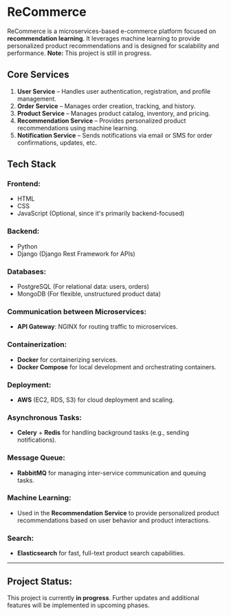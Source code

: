 # ReCommerce

ReCommerce is a microservices-based e-commerce platform focused on **recommendation learning**. It leverages machine learning to provide personalized product recommendations and is designed for scalability and performance. **Note:** This project is still in progress.

## Core Services
1. **User Service** – Handles user authentication, registration, and profile management.
2. **Order Service** – Manages order creation, tracking, and history.
3. **Product Service** – Manages product catalog, inventory, and pricing.
4. **Recommendation Service** – Provides personalized product recommendations using machine learning.
5. **Notification Service** – Sends notifications via email or SMS for order confirmations, updates, etc.

## Tech Stack

### Frontend:
- HTML
- CSS
- JavaScript (Optional, since it's primarily backend-focused)

### Backend:
- Python
- Django (Django Rest Framework for APIs)

### Databases:
- PostgreSQL (For relational data: users, orders)
- MongoDB (For flexible, unstructured product data)

### Communication between Microservices:
- **API Gateway**: NGINX for routing traffic to microservices.

### Containerization:
- **Docker** for containerizing services.
- **Docker Compose** for local development and orchestrating containers.

### Deployment:
- **AWS** (EC2, RDS, S3) for cloud deployment and scaling.

### Asynchronous Tasks:
- **Celery** + **Redis** for handling background tasks (e.g., sending notifications).

### Message Queue:
- **RabbitMQ** for managing inter-service communication and queuing tasks.

### Machine Learning:
- Used in the **Recommendation Service** to provide personalized product recommendations based on user behavior and product interactions.

### Search:
- **Elasticsearch** for fast, full-text product search capabilities.

---

## Project Status:
This project is currently **in progress**. Further updates and additional features will be implemented in upcoming phases.

